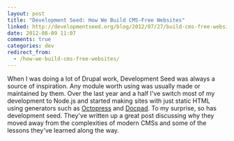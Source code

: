 ```yaml
---
layout: post
title: "Development Seed: How We Build CMS-Free Websites"
linked: http://developmentseed.org/blog/2012/07/27/build-cms-free-websites/
date: 2012-08-09 11:07
comments: true
categories: dev
redirect_from:
  - /how-we-build-cms-free-websites/
---
```

When I was doing a lot of Drupal work, Development Seed was always a source of inspiration. Any module worth using was usually made or maintained by them. Over the last year and a half I've switch most of my development to Node.js and started making sites with just static HTML using generators such as [Octopress](http://octopress.org/) and [Docpad](https://github.com/bevry/docpad). To my surprise, so has development seed. They've written up a great post discussing why they moved away from the complexities of modern CMSs and some of the lessons they've learned along the way.
